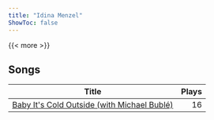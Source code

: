 ```yaml
---
title: "Idina Menzel"
ShowToc: false
---
```


{{< more >}}

## Songs
Title | Plays 
----- | -----: 
[Baby It's Cold Outside (with Michael Bublé)](/songs/baby-its-cold-outside-with-michael-buble) | 16

